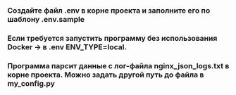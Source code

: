 ### Создайте файл .env в корне проекта и заполните его по шаблону .env.sample
### Если требуется запустить программу без использования Docker -> в .env ENV_TYPE=local.
### Программа парсит данные с лог-файла nginx_json_logs.txt в корне проекта. Можно задать другой путь до файла в my_config.py